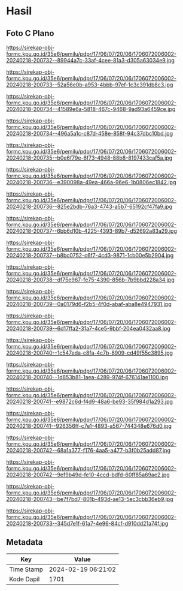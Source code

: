# Hasil

## Foto C Plano

https://sirekap-obj-formc.kpu.go.id/35e6/pemilu/pdpr/17/06/07/20/06/1706072006002-20240218-200732--89944a7c-33af-4cee-81a3-d305a63034e9.jpg

https://sirekap-obj-formc.kpu.go.id/35e6/pemilu/pdpr/17/06/07/20/06/1706072006002-20240218-200733--52a56e0b-a953-4bbb-97ef-1c3c391db8c3.jpg

https://sirekap-obj-formc.kpu.go.id/35e6/pemilu/pdpr/17/06/07/20/06/1706072006002-20240218-200734--41589e6a-5818-467c-9468-9ad93a6459ce.jpg

https://sirekap-obj-formc.kpu.go.id/35e6/pemilu/pdpr/17/06/07/20/06/1706072006002-20240218-200734--496a5a1c-c87d-458e-858f-94c37dbc10bd.jpg

https://sirekap-obj-formc.kpu.go.id/35e6/pemilu/pdpr/17/06/07/20/06/1706072006002-20240218-200735--b0e6f79e-6f73-4948-88b8-8197433caf5a.jpg

https://sirekap-obj-formc.kpu.go.id/35e6/pemilu/pdpr/17/06/07/20/06/1706072006002-20240218-200736--e390098a-49ea-466a-96e6-1b0806ec1842.jpg

https://sirekap-obj-formc.kpu.go.id/35e6/pemilu/pdpr/17/06/07/20/06/1706072006002-20240218-200736--825e2bdb-76a3-4743-a5b7-65192cf47fa9.jpg

https://sirekap-obj-formc.kpu.go.id/35e6/pemilu/pdpr/17/06/07/20/06/1706072006002-20240218-200737--6bb6d10b-4225-4393-89b7-d52692a83a29.jpg

https://sirekap-obj-formc.kpu.go.id/35e6/pemilu/pdpr/17/06/07/20/06/1706072006002-20240218-200737--b8bc0752-c6f7-4cd3-9871-1cb00e5b2904.jpg

https://sirekap-obj-formc.kpu.go.id/35e6/pemilu/pdpr/17/06/07/20/06/1706072006002-20240218-200738--df75e967-fe75-4390-856b-7b9bbd228a34.jpg

https://sirekap-obj-formc.kpu.go.id/35e6/pemilu/pdpr/17/06/07/20/06/1706072006002-20240218-200739--0a0179d6-f2b5-4f0d-abaf-aba8e4947931.jpg

https://sirekap-obj-formc.kpu.go.id/35e6/pemilu/pdpr/17/06/07/20/06/1706072006002-20240218-200739--6d17ffa2-31a7-4ce5-9bbf-204ea0432aa8.jpg

https://sirekap-obj-formc.kpu.go.id/35e6/pemilu/pdpr/17/06/07/20/06/1706072006002-20240218-200740--1c547eda-c8fa-4c7b-8909-cd49f55c3895.jpg

https://sirekap-obj-formc.kpu.go.id/35e6/pemilu/pdpr/17/06/07/20/06/1706072006002-20240218-200740--1d853b81-1aea-4289-974f-676141ae1100.jpg

https://sirekap-obj-formc.kpu.go.id/35e6/pemilu/pdpr/17/06/07/20/06/1706072006002-20240218-200741--e9872c6d-f4d9-48a6-be93-35f984d1a293.jpg

https://sirekap-obj-formc.kpu.go.id/35e6/pemilu/pdpr/17/06/07/20/06/1706072006002-20240218-200741--926356ff-c7e1-4893-a567-744348e676d0.jpg

https://sirekap-obj-formc.kpu.go.id/35e6/pemilu/pdpr/17/06/07/20/06/1706072006002-20240218-200742--68a1a377-f176-4aa5-a477-b3f0b25add87.jpg

https://sirekap-obj-formc.kpu.go.id/35e6/pemilu/pdpr/17/06/07/20/06/1706072006002-20240218-200742--9ef9b49d-fe10-4ccd-bdfd-60ff85a69ae2.jpg

https://sirekap-obj-formc.kpu.go.id/35e6/pemilu/pdpr/17/06/07/20/06/1706072006002-20240218-200743--be7f7bd7-801b-493d-ae13-5ec3cbb36eb9.jpg

https://sirekap-obj-formc.kpu.go.id/35e6/pemilu/pdpr/17/06/07/20/06/1706072006002-20240218-200733--345d7e1f-61a7-4e96-84cf-d910dd21a74f.jpg


## Metadata

| Key        | Value               |
| ---------- | ------------------- |
| Time Stamp | 2024-02-19 06:21:02 |
| Kode Dapil | 1701                |



